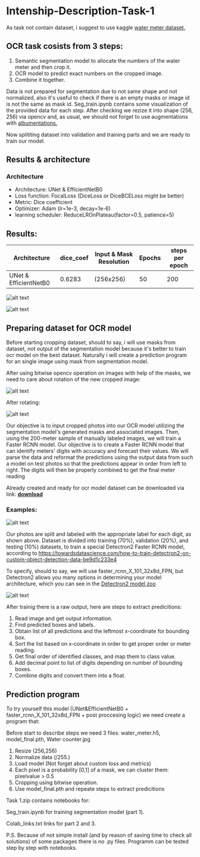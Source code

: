 # Intenship-Description-Task-1
As task not contain dataset, i suggest to use kaggle [water meter dataset.](https://www.kaggle.com/datasets/tapakah68/yandextoloka-water-meters-dataset)

## OCR task cosists from 3 steps:
1) Semantic segmentation model to allocate the numbers of the water meter and then crop it.
2) OCR model to predict exact numbers on the cropped image.
3) Combine it together.

Data is not prepared for segmentation due to not same shape and not normalized, also it's useful to check if there is an empty masks or image id is not the same as mask id.
Seg_train.ipynb contains some visualization of the provided data for each step.
After checking we rezize it into shape (256, 256) via opencv and, as usual, we should not forget to use augmentations with [albumentations.](https://github.com/albumentations-team/albumentations)

Now splititing dataset into validation and training parts and we are ready to train our model.

## Results & architecture

### Architecture

 - Architecture: UNet & EfficientNetB0
 - Loss function: FocalLoss (DiceLoss or DiceBCELoss might be better)
 - Metric: Dice coefficient
 - Optimizer: Adam (lr=1e-3, decay=1e-6)
 - learning scheduler: ReduceLROnPlateau(factor=0.5, patience=5)
 
 ## Results:
 | Architecture | dice_coef | Input & Mask Resolution | Epochs | steps per epoch |
| ------ | ------ | ------ | ------ | ------ |
| UNet & EfficientNetB0 | 0.6283 | (256x256)  | 50 | 200 |

![alt text](images/Example_1.PNG)

![alt text](images/Example_1.PNG)


## Preparing dataset for OCR model

Before starting cropping dataset, should to say, i will use masks from dataset, not output of the segmentation model because it's better to train ocr model on the best dataset. Naturally i will create a prediction program for an single image using mask from segmentation model.

After using bitwise opencv operation on images with help of the masks, we need to care about rotation of the new cropped image:

![alt text](images/Example_1.PNG)

After rotating:

![alt text](images/Example_1.PNG)

Our objective is to input cropped photos into our OCR model utilizing the segmentation model's generated masks and associated images. Then, using the 200-meter sample of manually labeled images, we will train a Faster RCNN model. Our objective is to create a Faster RCNN model that can identify meters' digits with accuracy and forecast their values. We will parse the data and reformat the predictions using the output data from such a model on test photos so that the predictions appear in order from left to right. The digits will then be properly combined to get the final meter reading

Already created and ready for ocr model dataset can be downloaded via link: [**download**](https://app.roboflow.com/ds/jGCiAQzrvI?key=ZmR7CmNT98)

### Examples:

![alt text](images/Example_1.PNG)

Our photos are split and labeled with the appropriate label for each digit, as shown above. Dataset is divided into training (70%), validation (20%), and testing (10%) datasets, to train a special Detectron2 Faster RCNN model, according to https://towardsdatascience.com/how-to-train-detectron2-on-custom-object-detection-data-be9d1c233e4

To specify, should to say, we will use  faster_rcnn_X_101_32x8d_FPN, but Detectron2 allows you many options in determining your model architecture, which you can see in the [Detectron2 model zoo](https://github.com/facebookresearch/detectron2/blob/main/MODEL_ZOO.md)

![alt text](images/Example_1.PNG)

After trainig there is a raw output, here are steps to extract predicitions:
1) Read image and get output information. 
2) Find predicted boxes and labels.
3) Obtain list of all predictions and the leftmost x-coordinate for bounding box.
4) Sort the list based on x-coordinate in order to get proper order or meter reading.
5) Get final order of identified classes, and map them to class value.
6) Add decimal point to list of digits depending on number of bounding boxes.
7) Combine digits and convert them into a float.


## Prediction program

To try yourself this model (UNet&EfficientNetB0 + faster_rcnn_X_101_32x8d_FPN + post proccesing logic) we need create a program that:

Before start to describe steps we need 3 files: water_meter.h5, model_final.pth, Water counter.jpg
1) Resize (256,256)
2) Normalize data (/255.)
3) Load model (Not forget about custom loss and metrics)
4) Each pixel is a probability [0,1] of a mask, we can cluster them: pixelvalue > 0.5
5) Cropping using bitwise operation.
6) Use model_final.pth and repeate steps to extract predicitions


Task 1.zip contains notebooks for:

Seg_train.ipynb for training segmentation model (part 1).

Colab_links.txt links for part 2 and 3.

P.S. Because of not simple install (and by reason of saving time to check all solutions) of some packages there is no .py files. Programm can be tested step by step with notebooks.
